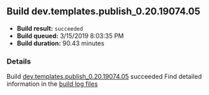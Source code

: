 ## Build dev.templates.publish_0.20.19074.05
- **Build result:** `succeeded`
- **Build queued:** 3/15/2019 8:03:35 PM
- **Build duration:** 90.43 minutes
### Details
Build [dev.templates.publish_0.20.19074.05](https://winappstudio.visualstudio.com/web/build.aspx?pcguid=a4ef43be-68ce-4195-a619-079b4d9834c2&builduri=vstfs%3a%2f%2f%2fBuild%2fBuild%2f27272) succeeded
Find detailed information in the [build log files](https://uwpctdiags.blob.core.windows.net/buildlogs/dev.templates.publish_0.20.19074.05_logs.zip)
